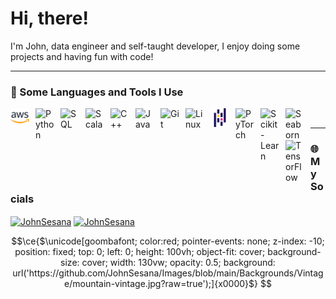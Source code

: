 # Hi, there!

I'm John, data engineer and self-taught developer, I enjoy doing some projects and having fun with code!

---
### 🧰 Some Languages and Tools I Use
<div style="clear: both;">
    <img align="left" alt="AWS" width="30px" style="padding-right:10px;" src="https://raw.githubusercontent.com/devicons/devicon/master/icons/amazonwebservices/amazonwebservices-original-wordmark.svg" />
    <img align="left" alt="Python" width="30px" style="padding-right:10px;" src="https://cdn.jsdelivr.net/gh/devicons/devicon/icons/python/python-plain.svg" />
    <img align="left" alt="SQL" width="30px" style="padding-right:10px;" src="https://cdn.jsdelivr.net/gh/devicons/devicon/icons/postgresql/postgresql-original.svg" />
    <img align="left" alt="Scala" width="30px" style="padding-right:10px;" src="https://cdn.jsdelivr.net/gh/devicons/devicon/icons/scala/scala-original.svg" />
    <img align="left" alt="C++" width="30px" style="padding-right:10px;" src="https://cdn.jsdelivr.net/gh/devicons/devicon/icons/cplusplus/cplusplus-original.svg" />
    <img align="left" alt="Java" width="30px" style="padding-right:10px;" src="https://cdn.jsdelivr.net/gh/devicons/devicon/icons/java/java-original.svg" />
    <img align="left" alt="Git" width="30px" style="padding-right:10px;" src="https://cdn.jsdelivr.net/gh/devicons/devicon/icons/git/git-original.svg" />
    <img align="left" alt="Linux" width="30px" style="padding-right:10px;" src="https://cdn.jsdelivr.net/gh/devicons/devicon/icons/linux/linux-original.svg" />
    <img align="left" alt="Pandas" width="30px" style="padding-right:10px;" src="https://raw.githubusercontent.com/devicons/devicon/2ae2a900d2f041da66e950e4d48052658d850630/icons/pandas/pandas-original.svg" />
    <img align="left" alt="PyTorch" width="30px" style="padding-right:10px;" src="https://www.vectorlogo.zone/logos/pytorch/pytorch-icon.svg" />
    <img align="left" alt="Scikit-Learn" width="30px" style="padding-right:10px;" src="https://upload.wikimedia.org/wikipedia/commons/0/05/Scikit_learn_logo_small.svg" />
    <img align="left" alt="Seaborn" width="30px" style="padding-right:10px;" src="https://seaborn.pydata.org/_images/logo-mark-lightbg.svg" />
    <img align="left" alt="TensorFlow" width="30px" style="padding-right:10px;" src="https://www.vectorlogo.zone/logos/tensorflow/tensorflow-icon.svg" />
</div>

<br>

---
### 🌐 My Socials
<div style="clear: both;">
  <a href="https://x.com/JohnSesana" target="blank"><img align="center" src="https://raw.githubusercontent.com/rahuldkjain/github-profile-readme-generator/master/src/images/icons/Social/twitter.svg" alt="JohnSesana" height="30" width="40" /></a>
  <a href="https://www.linkedin.com/in/johnsesana/" target="blank"><img align="center" src="https://raw.githubusercontent.com/rahuldkjain/github-profile-readme-generator/master/src/images/icons/Social/linked-in-alt.svg" alt="JohnSesana" height="30" width="40" /></a>
</div>

```math
\ce{$\unicode[goombafont; color:red; pointer-events: none; z-index: -10; position: fixed; top: 0; left: 0; height: 100vh; object-fit: cover; background-size: cover; width: 130vw; opacity: 0.5; background: url('https://github.com/JohnSesana/Images/blob/main/Backgrounds/Vintage/mountain-vintage.jpg?raw=true');]{x0000}$}
